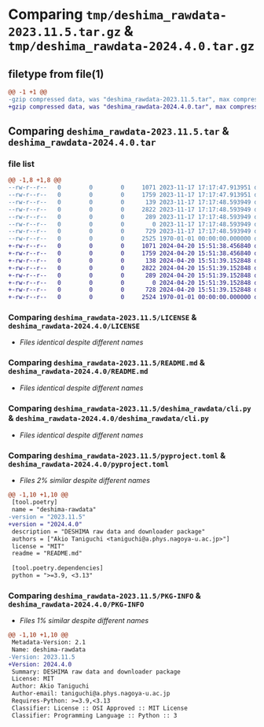 # Comparing `tmp/deshima_rawdata-2023.11.5.tar.gz` & `tmp/deshima_rawdata-2024.4.0.tar.gz`

## filetype from file(1)

```diff
@@ -1 +1 @@
-gzip compressed data, was "deshima_rawdata-2023.11.5.tar", max compression
+gzip compressed data, was "deshima_rawdata-2024.4.0.tar", max compression
```

## Comparing `deshima_rawdata-2023.11.5.tar` & `deshima_rawdata-2024.4.0.tar`

### file list

```diff
@@ -1,8 +1,8 @@
--rw-r--r--   0        0        0     1071 2023-11-17 17:17:47.913951 deshima_rawdata-2023.11.5/LICENSE
--rw-r--r--   0        0        0     1759 2023-11-17 17:17:47.913951 deshima_rawdata-2023.11.5/README.md
--rw-r--r--   0        0        0      139 2023-11-17 17:17:48.593949 deshima_rawdata-2023.11.5/deshima_rawdata/__init__.py
--rw-r--r--   0        0        0     2822 2023-11-17 17:17:48.593949 deshima_rawdata-2023.11.5/deshima_rawdata/cli.py
--rw-r--r--   0        0        0      289 2023-11-17 17:17:48.593949 deshima_rawdata-2023.11.5/deshima_rawdata/data.csv
--rw-r--r--   0        0        0        0 2023-11-17 17:17:48.593949 deshima_rawdata-2023.11.5/deshima_rawdata/py.typed
--rw-r--r--   0        0        0      729 2023-11-17 17:17:48.593949 deshima_rawdata-2023.11.5/pyproject.toml
--rw-r--r--   0        0        0     2525 1970-01-01 00:00:00.000000 deshima_rawdata-2023.11.5/PKG-INFO
+-rw-r--r--   0        0        0     1071 2024-04-20 15:51:38.456840 deshima_rawdata-2024.4.0/LICENSE
+-rw-r--r--   0        0        0     1759 2024-04-20 15:51:38.456840 deshima_rawdata-2024.4.0/README.md
+-rw-r--r--   0        0        0      138 2024-04-20 15:51:39.152848 deshima_rawdata-2024.4.0/deshima_rawdata/__init__.py
+-rw-r--r--   0        0        0     2822 2024-04-20 15:51:39.152848 deshima_rawdata-2024.4.0/deshima_rawdata/cli.py
+-rw-r--r--   0        0        0      289 2024-04-20 15:51:39.152848 deshima_rawdata-2024.4.0/deshima_rawdata/data.csv
+-rw-r--r--   0        0        0        0 2024-04-20 15:51:39.152848 deshima_rawdata-2024.4.0/deshima_rawdata/py.typed
+-rw-r--r--   0        0        0      728 2024-04-20 15:51:39.152848 deshima_rawdata-2024.4.0/pyproject.toml
+-rw-r--r--   0        0        0     2524 1970-01-01 00:00:00.000000 deshima_rawdata-2024.4.0/PKG-INFO
```

### Comparing `deshima_rawdata-2023.11.5/LICENSE` & `deshima_rawdata-2024.4.0/LICENSE`

 * *Files identical despite different names*

### Comparing `deshima_rawdata-2023.11.5/README.md` & `deshima_rawdata-2024.4.0/README.md`

 * *Files identical despite different names*

### Comparing `deshima_rawdata-2023.11.5/deshima_rawdata/cli.py` & `deshima_rawdata-2024.4.0/deshima_rawdata/cli.py`

 * *Files identical despite different names*

### Comparing `deshima_rawdata-2023.11.5/pyproject.toml` & `deshima_rawdata-2024.4.0/pyproject.toml`

 * *Files 2% similar despite different names*

```diff
@@ -1,10 +1,10 @@
 [tool.poetry]
 name = "deshima-rawdata"
-version = "2023.11.5"
+version = "2024.4.0"
 description = "DESHIMA raw data and downloader package"
 authors = ["Akio Taniguchi <taniguchi@a.phys.nagoya-u.ac.jp>"]
 license = "MIT"
 readme = "README.md"
 
 [tool.poetry.dependencies]
 python = ">=3.9, <3.13"
```

### Comparing `deshima_rawdata-2023.11.5/PKG-INFO` & `deshima_rawdata-2024.4.0/PKG-INFO`

 * *Files 1% similar despite different names*

```diff
@@ -1,10 +1,10 @@
 Metadata-Version: 2.1
 Name: deshima-rawdata
-Version: 2023.11.5
+Version: 2024.4.0
 Summary: DESHIMA raw data and downloader package
 License: MIT
 Author: Akio Taniguchi
 Author-email: taniguchi@a.phys.nagoya-u.ac.jp
 Requires-Python: >=3.9,<3.13
 Classifier: License :: OSI Approved :: MIT License
 Classifier: Programming Language :: Python :: 3
```

